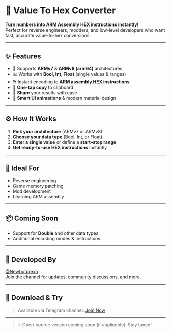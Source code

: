 # 📱 Value To Hex Converter

**Turn numbers into ARM Assembly HEX instructions instantly!**  
Perfect for reverse engineers, modders, and low-level developers who want fast, accurate value-to-hex conversions.

---

## ✨ Features

- 🔄 Supports **ARMv7** & **ARMv8 (arm64)** architectures  
- 📊 Works with **Bool, Int, Float** (single values & ranges)  
- ⛈ Instant encoding to **ARM assembly HEX instructions**  
- 📎 **One-tap copy** to clipboard  
- 📨 **Share** your results with ease  
- 📌 **Smart UI animations** & modern material design  

---

## ⚙️ How It Works

1. **Pick your architecture** (ARMv7 or ARMv8)
2. **Choose your data type** (Bool, Int, or Float)
3. **Enter a single value** or define a **start–stop range**
4. **Get ready-to-use HEX instructions** instantly

---

## 🚀 Ideal For

- Reverse engineering
- Game memory patching
- Mod development
- Learning ARM assembly

---

## 📦 Coming Soon

- Support for **Double** and other data types
- Additional encoding modes & instructions

---

## 👤 Developed By

[@Newbotprexh](https://t.me/+EhWQcW8VNaI3NTRk)  
Join the channel for updates, community discussions, and more.

---

## 📲 Download & Try

> Available via Telegram channel: [Join Now](https://t.me/+EhWQcW8VNaI3NTRk)

---

> 💡 Open-source version coming soon (if applicable). Stay tuned!
